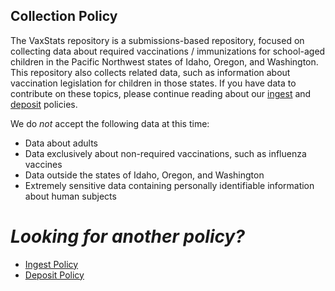 ## Collection Policy
The VaxStats repository is a submissions-based repository, focused on collecting data about required vaccinations / immunizations for school-aged children in the Pacific Northwest states of Idaho, Oregon, and Washington. This repository also collects related data, such as information about vaccination legislation for children in those states. If you have data to contribute on these topics, please continue reading about our [ingest](https://github.com/kthrog/VaxStats/edit/master/protocolReport/policies/ingestPolicy.md) and [deposit](https://github.com/kthrog/VaxStats/edit/master/protocolReport/policies/depositPolicy.m) policies. 

We do _not_ accept the following data at this time: 
- Data about adults
- Data exclusively about non-required vaccinations, such as influenza vaccines
- Data outside the states of Idaho, Oregon, and Washington
- Extremely sensitive data containing personally identifiable information about human subjects

# *Looking for another policy?*
- [Ingest Policy](https://github.com/kthrog/VaxStats/edit/master/protocolReport/policies/ingestPolicy.md)
- [Deposit Policy](https://github.com/kthrog/VaxStats/edit/master/protocolReport/policies/depositPolicy.md)
